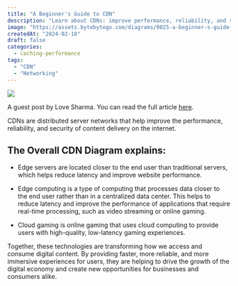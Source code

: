 ```yaml
---
title: "A Beginner's Guide to CDN"
description: "Learn about CDNs: improve performance, reliability, and security."
image: "https://assets.bytebytego.com/diagrams/0025-a-beginner-s-guide-to-cdn.png"
createdAt: "2024-02-18"
draft: false
categories:
  - caching-performance
tags:
  - "CDN"
  - "Networking"
---
```


![](https://assets.bytebytego.com/diagrams/0025-a-beginner-s-guide-to-cdn.png)

A guest post by Love Sharma. You can read the full article [here](https://blog.devgenius.io/a-beginners-guide-to-cdn-what-it-is-and-how-it-works-f06946288fbb).

CDNs are distributed server networks that help improve the performance, reliability, and security of content delivery on the internet.

## The Overall CDN Diagram explains:

*   Edge servers are located closer to the end user than traditional servers, which helps reduce latency and improve website performance.

*   Edge computing is a type of computing that processes data closer to the end user rather than in a centralized data center. This helps to reduce latency and improve the performance of applications that require real-time processing, such as video streaming or online gaming.

*   Cloud gaming is online gaming that uses cloud computing to provide users with high-quality, low-latency gaming experiences.

Together, these technologies are transforming how we access and consume digital content. By providing faster, more reliable, and more immersive experiences for users, they are helping to drive the growth of the digital economy and create new opportunities for businesses and consumers alike.
